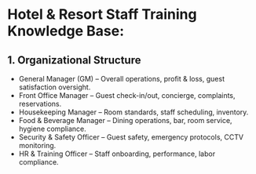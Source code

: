 #  Hotel & Resort Staff Training Knowledge Base:

## 1. Organizational Structure

- General Manager (GM) – Overall operations, profit & loss, guest satisfaction oversight.
- Front Office Manager – Guest check-in/out, concierge, complaints, reservations.
- Housekeeping Manager – Room standards, staff scheduling, inventory.
- Food & Beverage Manager – Dining operations, bar, room service, hygiene compliance.
- Security & Safety Officer – Guest safety, emergency protocols, CCTV monitoring.
- HR & Training Officer – Staff onboarding, performance, labor compliance.






